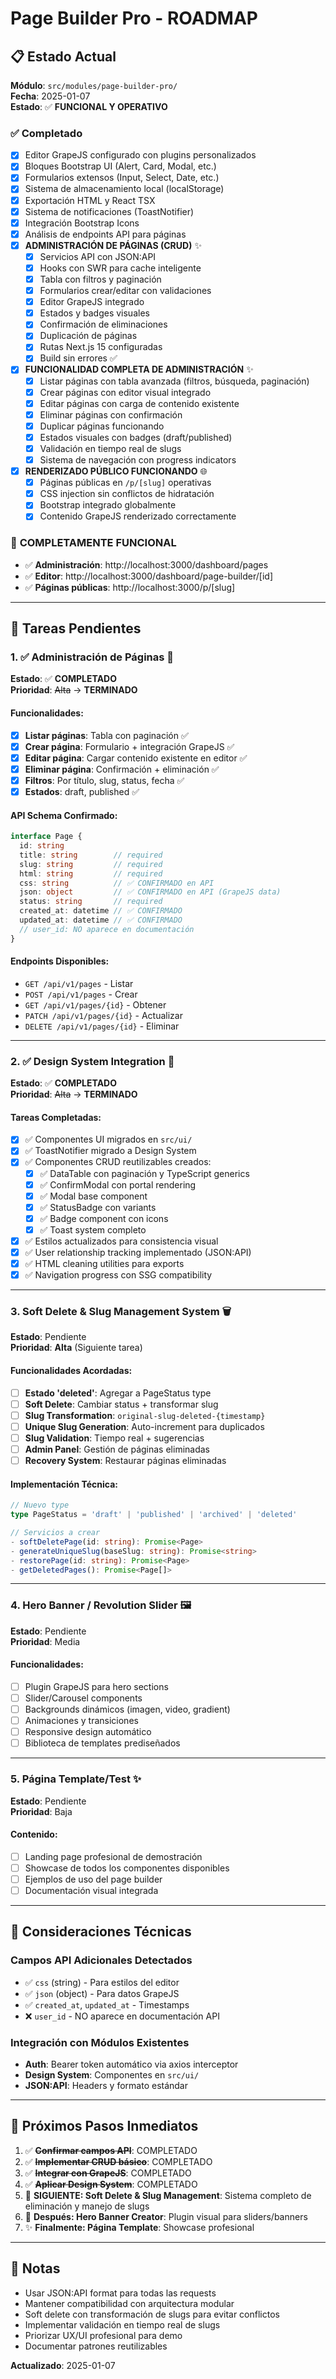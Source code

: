 # Page Builder Pro - ROADMAP

## 📋 Estado Actual
**Módulo**: `src/modules/page-builder-pro/`  
**Fecha**: 2025-01-07  
**Estado**: ✅ **FUNCIONAL Y OPERATIVO**

### ✅ **Completado**
- [x] Editor GrapeJS configurado con plugins personalizados
- [x] Bloques Bootstrap UI (Alert, Card, Modal, etc.)
- [x] Formularios extensos (Input, Select, Date, etc.)
- [x] Sistema de almacenamiento local (localStorage)
- [x] Exportación HTML y React TSX
- [x] Sistema de notificaciones (ToastNotifier)
- [x] Integración Bootstrap Icons
- [x] Análisis de endpoints API para páginas
- [x] **ADMINISTRACIÓN DE PÁGINAS (CRUD)** ✨
  - [x] Servicios API con JSON:API
  - [x] Hooks con SWR para cache inteligente
  - [x] Tabla con filtros y paginación
  - [x] Formularios crear/editar con validaciones
  - [x] Editor GrapeJS integrado
  - [x] Estados y badges visuales
  - [x] Confirmación de eliminaciones
  - [x] Duplicación de páginas
  - [x] Rutas Next.js 15 configuradas
  - [x] Build sin errores ✅
- [x] **FUNCIONALIDAD COMPLETA DE ADMINISTRACIÓN** ✨
  - [x] Listar páginas con tabla avanzada (filtros, búsqueda, paginación)
  - [x] Crear páginas con editor visual integrado
  - [x] Editar páginas con carga de contenido existente
  - [x] Eliminar páginas con confirmación
  - [x] Duplicar páginas funcionando
  - [x] Estados visuales con badges (draft/published)
  - [x] Validación en tiempo real de slugs
  - [x] Sistema de navegación con progress indicators
- [x] **RENDERIZADO PÚBLICO FUNCIONANDO** 🌐
  - [x] Páginas públicas en `/p/[slug]` operativas
  - [x] CSS injection sin conflictos de hidratación
  - [x] Bootstrap integrado globalmente
  - [x] Contenido GrapeJS renderizado correctamente

### 🎉 **COMPLETAMENTE FUNCIONAL**
- ✅ **Administración**: http://localhost:3000/dashboard/pages
- ✅ **Editor**: http://localhost:3000/dashboard/page-builder/[id]  
- ✅ **Páginas públicas**: http://localhost:3000/p/[slug]

---

## 🎯 **Tareas Pendientes**

### **1. ✅ Administración de Páginas** 📝
**Estado**: ✅ **COMPLETADO**  
**Prioridad**: ~~Alta~~ → **TERMINADO**

#### Funcionalidades:
- [x] **Listar páginas**: Tabla con paginación ✅
- [x] **Crear página**: Formulario + integración GrapeJS ✅
- [x] **Editar página**: Cargar contenido existente en editor ✅
- [x] **Eliminar página**: Confirmación + eliminación ✅
- [x] **Filtros**: Por título, slug, status, fecha ✅
- [x] **Estados**: draft, published ✅

#### API Schema Confirmado:
```typescript
interface Page {
  id: string
  title: string        // required
  slug: string         // required  
  html: string         // required
  css: string          // ✅ CONFIRMADO en API
  json: object         // ✅ CONFIRMADO en API (GrapeJS data)
  status: string       // required
  created_at: datetime // ✅ CONFIRMADO
  updated_at: datetime // ✅ CONFIRMADO
  // user_id: NO aparece en documentación
}
```

#### Endpoints Disponibles:
- `GET /api/v1/pages` - Listar
- `POST /api/v1/pages` - Crear
- `GET /api/v1/pages/{id}` - Obtener
- `PATCH /api/v1/pages/{id}` - Actualizar  
- `DELETE /api/v1/pages/{id}` - Eliminar

---

### **2. ✅ Design System Integration** 🎨
**Estado**: ✅ **COMPLETADO**  
**Prioridad**: ~~Alta~~ → **TERMINADO**

#### Tareas Completadas:
- [x] ✅ Componentes UI migrados en `src/ui/`
- [x] ✅ ToastNotifier migrado a Design System
- [x] ✅ Componentes CRUD reutilizables creados:
  - [x] ✅ DataTable con paginación y TypeScript generics
  - [x] ✅ ConfirmModal con portal rendering
  - [x] ✅ Modal base component
  - [x] ✅ StatusBadge con variants
  - [x] ✅ Badge component con icons
  - [x] ✅ Toast system completo
- [x] ✅ Estilos actualizados para consistencia visual
- [x] ✅ User relationship tracking implementado (JSON:API)
- [x] ✅ HTML cleaning utilities para exports
- [x] ✅ Navigation progress con SSG compatibility

---

### **3. Soft Delete & Slug Management System** 🗑️
**Estado**: Pendiente  
**Prioridad**: **Alta** (Siguiente tarea)

#### Funcionalidades Acordadas:
- [ ] **Estado 'deleted'**: Agregar a PageStatus type
- [ ] **Soft Delete**: Cambiar status + transformar slug
- [ ] **Slug Transformation**: `original-slug-deleted-{timestamp}`
- [ ] **Unique Slug Generation**: Auto-increment para duplicados
- [ ] **Slug Validation**: Tiempo real + sugerencias
- [ ] **Admin Panel**: Gestión de páginas eliminadas
- [ ] **Recovery System**: Restaurar páginas eliminadas

#### Implementación Técnica:
```typescript
// Nuevo type
type PageStatus = 'draft' | 'published' | 'archived' | 'deleted'

// Servicios a crear
- softDeletePage(id: string): Promise<Page>
- generateUniqueSlug(baseSlug: string): Promise<string>
- restorePage(id: string): Promise<Page>
- getDeletedPages(): Promise<Page[]>
```

---

### **4. Hero Banner / Revolution Slider** 🖼️
**Estado**: Pendiente  
**Prioridad**: Media

#### Funcionalidades:
- [ ] Plugin GrapeJS para hero sections
- [ ] Slider/Carousel components
- [ ] Backgrounds dinámicos (imagen, video, gradient)
- [ ] Animaciones y transiciones
- [ ] Responsive design automático
- [ ] Biblioteca de templates prediseñados

---

### **5. Página Template/Test** ✨
**Estado**: Pendiente  
**Prioridad**: Baja

#### Contenido:
- [ ] Landing page profesional de demostración
- [ ] Showcase de todos los componentes disponibles
- [ ] Ejemplos de uso del page builder
- [ ] Documentación visual integrada

---

## 🔧 **Consideraciones Técnicas**

### **Campos API Adicionales Detectados**
- ✅ `css` (string) - Para estilos del editor
- ✅ `json` (object) - Para datos GrapeJS 
- ✅ `created_at`, `updated_at` - Timestamps
- ❌ `user_id` - NO aparece en documentación API

### **Integración con Módulos Existentes**
- **Auth**: Bearer token automático via axios interceptor
- **Design System**: Componentes en `src/ui/`
- **JSON:API**: Headers y formato estándar

---

## 📅 **Próximos Pasos Inmediatos**

1. ✅ ~~**Confirmar campos API**~~: COMPLETADO
2. ✅ ~~**Implementar CRUD básico**~~: COMPLETADO  
3. ✅ ~~**Integrar con GrapeJS**~~: COMPLETADO
4. ✅ ~~**Aplicar Design System**~~: COMPLETADO
5. 🎯 **SIGUIENTE: Soft Delete & Slug Management**: Sistema completo de eliminación y manejo de slugs
6. 🎨 **Después: Hero Banner Creator**: Plugin visual para sliders/banners
7. ✨ **Finalmente: Página Template**: Showcase profesional

---

## 📌 **Notas**
- Usar JSON:API format para todas las requests
- Mantener compatibilidad con arquitectura modular
- Soft delete con transformación de slugs para evitar conflictos
- Implementar validación en tiempo real de slugs
- Priorizar UX/UI profesional para demo
- Documentar patrones reutilizables

**Actualizado**: 2025-01-07